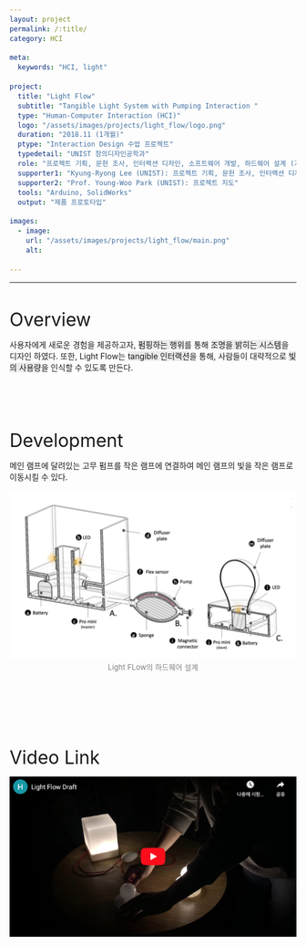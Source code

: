 ```yaml
---
layout: project
permalink: /:title/
category: HCI

meta:
  keywords: "HCI, light"

project:
  title: "Light Flow"
  subtitle: "Tangible Light System with Pumping Interaction "
  type: "Human-Computer Interaction (HCI)"
  logo: "/assets/images/projects/light_flow/logo.png"
  duration: "2018.11 (1개월)"
  ptype: "Interaction Design 수업 프로젝트"
  typedetail: "UNIST 창의디자인공학과"
  role: "프로젝트 기획, 문헌 조사, 인터랙션 디자인, 소프트웨어 개발, 하드웨어 설계 (기여도 50%)"
  supporter1: "Kyung-Ryong Lee (UNIST): 프로젝트 기획, 문헌 조사, 인터랙션 디자인, 하드웨어 설계"
  supporter2: "Prof. Young-Woo Park (UNIST): 프로젝트 지도"
  tools: "Arduino, SolidWorks"
  output: "제품 프로토타입"

images:
  - image:
    url: "/assets/images/projects/light_flow/main.png"
    alt:

---
```

---
<br>

<font size="6em">Overview</font>
<br>

사용자에게 새로운 경험을 제공하고자, <span style="background-color:#EBEBEB">펌핑하는 행위</span>를 통해 <span style="background-color:#EBEBEB">조명을 밝히는 시스템</span>을 디자인 하였다. 또한, Light Flow는 <span style="background-color:#EBEBEB">tangible 인터랙션</span>을 통해, 사람들이 대략적으로 <span style="background-color:#EBEBEB">빛의 사용량</span>을 인식할 수 있도록 만든다.
<br><br><br><br><br><br>


<font size="6em">Development</font>
<br>

메인 램프에 달려있는 고무 펌프를 작은 램프에 연결하여 메인 램프의 빛을 작은 램프로 이동시킬 수 있다.
<br>
<p align="center">
  <img src="/assets/images/projects/light_flow/tech.jpg">
  <br>
  <font size="2em" color="gray">Light FLow의 하드웨어 설계</font>
</p>
<br><br><br><br><br><br>

<font size="6em">Video Link</font>
<br>

<p align="center">
  <a href="https://youtu.be/fOJDitKY7wA">
  <img src="/assets/images/projects/light_flow/video.png">
  </a>
</p>  
<br><br><br><br><br><br>
